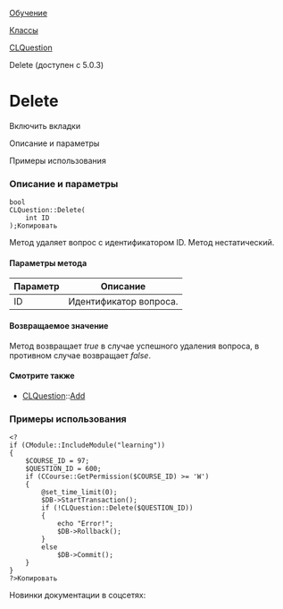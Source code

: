 [Обучение](/api_help/learning/index.php)

[Классы](/api_help/learning/classes/index.php)

[CLQuestion](/api_help/learning/classes/clquestion/index.php)

Delete (доступен с 5.0.3)

Delete
======

Включить вкладки

Описание и параметры

Примеры использования

### Описание и параметры

```
bool
CLQuestion::Delete(
	int ID
);Копировать
```

Метод удаляет вопрос с идентификатором ID. Метод нестатический.

#### Параметры метода

| Параметр | Описание |
| --- | --- |
| ID | Идентификатор вопроса. |

#### Возвращаемое значение

Метод возвращает *true* в случае успешного удаления вопроса, в противном случае возвращает *false*.

#### Смотрите также

* [CLQuestion](/api_help/learning/classes/clquestion/index.php)::[Add](/api_help/learning/classes/clquestion/add.php)

### Примеры использования

```
<?
if (CModule::IncludeModule("learning"))
{
	$COURSE_ID = 97;
	$QUESTION_ID = 600;
	if (CCourse::GetPermission($COURSE_ID) >= 'W')
	{
		@set_time_limit(0);
		$DB->StartTransaction();
		if (!CLQuestion::Delete($QUESTION_ID))
		{
			echo "Error!";
			$DB->Rollback();
		}
		else
			$DB->Commit();
	}
}
?>Копировать
```

Новинки документации в соцсетях: